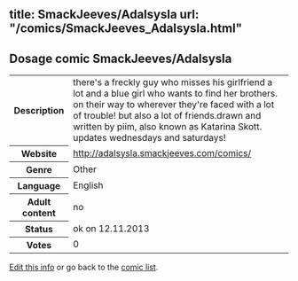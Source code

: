 title: SmackJeeves/Adalsysla
url: "/comics/SmackJeeves_Adalsysla.html"
---
Dosage comic SmackJeeves/Adalsysla
-----------------------------------------

<p id="msg"></p>
<script type="text/javascript">
if (window.location.search === '?edit_info_mail=sent_ok') {
  var elem = document.getElementById("msg");
  elem.innerHTML = 'Edited information sucessfully sent for review, which is usually done daily. Thanks!';
  elem.className = 'ok';
}
</script>
<table class="comicinfo">
<tr>
<th>Description</th><td>there's a freckly guy who misses his girlfriend a lot and a blue girl who wants to find her brothers. on their way to wherever they're faced with a lot of trouble! but also a lot of friends.drawn and written by piim, also known as Katarina Skott. updates wednesdays and saturdays!</td>
</tr>
<tr>
<th>Website</th><td><a href="http://adalsysla.smackjeeves.com/comics/">http://adalsysla.smackjeeves.com/comics/</a></td>
</tr>
<tr>
<th>Genre</th><td>Other</td>
</tr>
<tr>
<th>Language</th><td>English</td>
</tr>
<tr>
<th>Adult content</th><td>no</td>
</tr>
<tr>
<th>Status</th><td>ok on 12.11.2013</td>
</tr>
<tr>
<th>Votes</th><td>0</td>
</tr>
</table>

[Edit this info](SmackJeeves_Adalsysla_edit.html) or go back to the [comic list](../comic-index.html).
